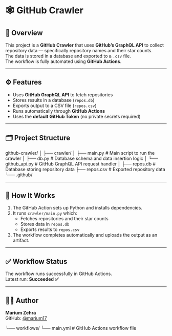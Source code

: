 # 🕸️ GitHub Crawler

## 📌 Overview
This project is a **GitHub Crawler** that uses **GitHub’s GraphQL API** to collect repository data — specifically repository names and their star counts.  
The data is stored in a database and exported to a `.csv` file.  
The workflow is fully automated using **GitHub Actions**.

---

## ⚙️ Features
- Uses **GitHub GraphQL API** to fetch repositories
- Stores results in a database (`repos.db`)
- Exports output to a CSV file (`repos.csv`)
- Runs automatically through **GitHub Actions**
- Uses the **default GitHub Token** (no private secrets required)

---

## 🗂️ Project Structure
github-crawler/
│
├── crawler/
│ ├── main.py # Main script to run the crawler
│ ├── db.py # Database schema and data insertion logic
│ └── github_api.py # GitHub GraphQL API request handler
│
├── repos.db # Database storing repository data
├── repos.csv # Exported repository data
└── .github/


---

## 🚀 How It Works
1. The GitHub Action sets up Python and installs dependencies.  
2. It runs `crawler/main.py` which:
   - Fetches repositories and their star counts
   - Stores data in `repos.db`
   - Exports results to `repos.csv`
3. The workflow completes automatically and uploads the output as an artifact.

---

## ✅ Workflow Status
The workflow runs successfully in GitHub Actions.  
Latest run: **Succeeded ✅**

---

## 👩‍💻 Author
**Marium Zehra**  
GitHub: [@marium17](https://github.com/marium17)

└── workflows/
└── main.yml # GitHub Actions workflow file
